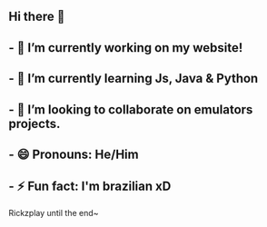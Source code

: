 ## Hi there 👋
## - 🔭 I’m currently working on my website!
## - 🌱 I’m currently learning Js, Java & Python
## - 👯 I’m looking to collaborate on emulators projects.
## - 😄 Pronouns: He/Him
## - ⚡ Fun fact: I'm brazilian xD
   Rickzplay until the end~
